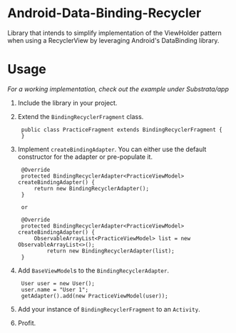 # Android-Data-Binding-Recycler

Library that intends to simplify implementation of the ViewHolder pattern
when using a RecyclerView by leveraging Android's DataBinding library.

# Usage
*For a working implementation, check out the example under Substrata/app*

1. Include the library in your project.

2. Extend the `BindingRecyclerFragment` class.

        public class PracticeFragment extends BindingRecyclerFragment {
        }

3. Implement `createBindingAdapter`. You can either use the default constructor for the 
adapter or pre-populate it. 
    
        @Override
        protected BindingRecyclerAdapter<PracticeViewModel> createBindingAdapter() {
            return new BindingRecyclerAdapter();
        }
        
        or
                
        @Override
        protected BindingRecyclerAdapter<PracticeViewModel> createBindingAdapter() {
            ObservableArrayList<PracticeViewModel> list = new ObservableArrayList<>();
                return new BindingRecyclerAdapter(list);
        }

4. Add `BaseViewModel`s to the `BindingRecyclerAdapter`.

        User user = new User();
        user.name = "User 1";
        getAdapter().add(new PracticeViewModel(user));

5. Add your instance of `BindingRecyclerFragment` to an `Activity`.

6. Profit.
